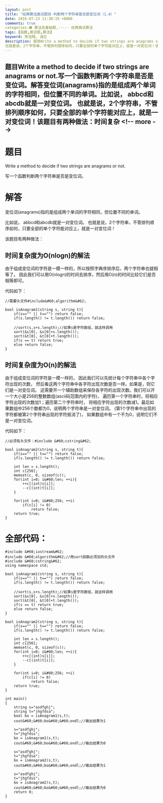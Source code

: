 ```yaml
---
layout: post
title: "经典算法面试题目-判断两个字符串是否是变位词（1.4）"
date: 2016-07-23 11:30:19 +0800
comments: true
categories:❺ 算法及基础题,----- 经典面试算法
tags: [函数,面试题,算法]
keyword: 陈浩翔, 谙忆
description: 题目Write a method to decide if two strings are anagrams or not.写一个函数判断两个字符串是否是变位词。解答变位词(anagrams)指的是组成两个单词的字符相同，但位置不同的单词。比如说， abbcd和abcdb就是一对变位词。 
也就是说，2个字符串，不管排列顺序如何，只要全部的单个字符能对应上，就是一对变位词！该题目有两种做法：时间复杂 
---
```



题目Write a method to decide if two strings are anagrams or not.写一个函数判断两个字符串是否是变位词。解答变位词(anagrams)指的是组成两个单词的字符相同，但位置不同的单词。比如说， abbcd和abcdb就是一对变位词。 
也就是说，2个字符串，不管排列顺序如何，只要全部的单个字符能对应上，就是一对变位词！该题目有两种做法：时间复杂
&#60;!-- more --&#62;
----------

题目
==
Write a method to decide if two strings are anagrams or not.

写一个函数判断两个字符串是否是变位词。

解答
==

变位词(anagrams)指的是组成两个单词的字符相同，但位置不同的单词。

比如说， abbcd和abcdb就是一对变位词。
也就是说，2个字符串，不管排列顺序如何，只要全部的单个字符能对应上，就是一对变位词！

该题目有两种做法：

时间复杂度为O(nlogn)的解法
-----------

由于组成变位词的字符是一模一样的，所以按照字典序排序后，两个字符串也就相等了。 因此我们可以用O(nlogn)的时间去排序，然后用O(n)的时间比较它们是否相等即可。

代码如下：

```
//需要头文件#include&#60;algorithm&#62;

bool isAnagram1(string s, string t){
    if(s=="" || t=="") return false;
    if(s.length() != t.length()) return false;

    //sort(s,s+s.length);//如果s是字符数组，就这样调用
    sort(&s[0], &s[0]+s.length());
    sort(&t[0], &t[0]+t.length());
    if(s == t) return true;
    else return false;
}
```

时间复杂度为O(n)的解法
-------------

由于组成变位词的字符是一模一样的， 因此我们可以先统计每个字符串中各个字符出现的次数， 然后看这两个字符串中各字符出现次数是否一样。如果是，则它们是一对变位词。 这需要开一个辅助数组来保存各字符的出现次数。我们可以开一个大小是256的整数数组(ascii码范围内的字符)， 遍历第一个字符串时，将相应字符出现的次数加1；遍历第二个字符串时， 将相应字符出现的次数减1。最后如果数组中256个数都为0，说明两个字符串是一对变位词。 (第1个字符串中出现的字符都被第2个字符串出现的字符抵消了)， 如果数组中有一个不为0，说明它们不是一对变位词。

代码如下：

```
//必须有头文件：#include &#60;cstring&#62;

bool isAnagram2(string s, string t){
    if(s=="" || t=="") return false;
    if(s.length() != t.length()) return false;

    int len = s.length();
    int c[256];
    memset(c, 0, sizeof(c));
    for(int i=0; i&#60;len; ++i){
        ++c[(int)s[i]];
        --c[(int)t[i]];
    }

    for(int i=0; i&#60;256; ++i)
        if(c[i] != 0)
            return false;
    return true;
}
```

全部代码：
=====

```
#include &#60;iostream&#62;
#include &#60;algorithm&#62;//用sort函数必须加的头文件
#include &#60;cstring&#62;
using namespace std;

bool isAnagram1(string s, string t){
    if(s=="" || t=="") return false;
    if(s.length() != t.length()) return false;

    //sort(s,s+s.length);//如果s是字符数组，就这样调用
    sort(&s[0], &s[0]+s.length());
    sort(&t[0], &t[0]+t.length());
    if(s == t) return true;
    else return false;
}

bool isAnagram2(string s, string t){
    if(s=="" || t=="") return false;
    if(s.length() != t.length()) return false;

    int len = s.length();
    int c[256];
    memset(c, 0, sizeof(c));
    for(int i=0; i&#60;len; ++i){
        ++c[(int)s[i]];
        --c[(int)t[i]];
    }

    for(int i=0; i&#60;256; ++i)
        if(c[i] != 0)
            return false;
    return true;
}

int main()
{
    string s="asdfghj";
    string t="jhgfdsa";
    bool bo = isAnagram1(s,t);
    cout&#60;&#60;bo&#60;&#60;endl;//输出结果为1

    s="asdfghj";
    t="jhgfdss";
    bo = isAnagram1(s,t);
    cout&#60;&#60;bo&#60;&#60;endl;//输出结果为0

    s="asdfghj";
    t="jhgfdsa";
    bo = isAnagram2(s,t);
    cout&#60;&#60;bo&#60;&#60;endl;//输出结果为1

    s="asdfghj";
    t="jhgfdss";
    bo = isAnagram2(s,t);
    cout&#60;&#60;bo&#60;&#60;endl;//输出结果为0
    return 0;
}

```

